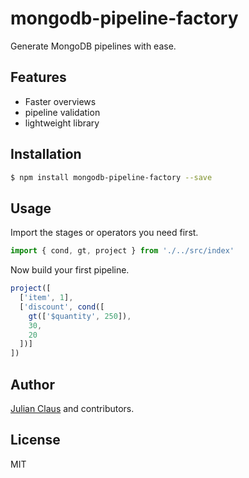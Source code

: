 # mongodb-pipeline-factory

Generate MongoDB pipelines with ease.

## Features

- Faster overviews
- pipeline validation
- lightweight library

## Installation

```bash
$ npm install mongodb-pipeline-factory --save
```

## Usage

Import the stages or operators you need first.

```js
import { cond, gt, project } from './../src/index'
```

Now build your first pipeline.

```js
project([
  ['item', 1],
  ['discount', cond([
    gt(['$quantity', 250]),
    30,
    20
  ])]
])
```

## Author

[Julian Claus](https://www.julian-claus.de) and contributors.

## License

MIT

